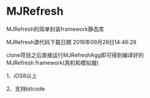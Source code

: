 # MJRefresh
MJRefresh的简单封装framework静态库

MJRefresh源代码下载日期 2016年09月28日14:46:28

clone项目之后直接运行MJRefreshAgg即可得到编译好的MJRefresh.framework(真机和模拟器)

1、iOS8以上

2、支持bitcode

